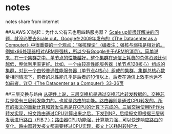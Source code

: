 # notes
notes share from internet


##从AWS X1说起：为什么公有云也用四路服务器？
[Scale up能很好解决的问题，就没必要去Scale out。Google在2009年发布的《The Datacenter as a Computer》中很重要的一个观点：“强核理论”（编者注：强核与弱核是相对的。例如x86处理器相对ARM是强核，所以少有Google关于ARM的消息）。简单说来，在一个集群之中，单节点的性能越好，整个集群在通信上耗费的总体资源比例越低，整体利用率更好。比如，一个由较高性能服务器（单节点128核心）组成的集群，对比一个由较普通性能服务器（单节点4核心）组成的集群，集群总核心数量相同情况下，前者的总性能几乎是后者的10倍以上，后者在通信上效率也远不如前者。详见《The Datacenter as a Computer》33-36页](https://mp.weixin.qq.com/s?__biz=MzA3NTM0OTcyOA==&mid=2651310376&idx=1&sn=a5aa1e076155fb3907c39ce59f5a7729&scene=0&pass_ticket=6UJWfSVBUL98jDAy3ra%2BP5YUFnkwfpQMfQhWovUE3ps%3D#rd)

##三层交换与路由
[从硬件上说，三层交换机是通过交换芯片转发数据的，交换芯片是带有三层转发能力的，也就是路由的功能。路由器则是通过CPU转发的，所有的报文的重新计算和转发任务是在CPU的计算下完成的。三层交换使用NP作为转发实现，报文路由通过CPU计算出来之后，下发到NP，后续报文即根据三层转发表进行路由（FIB？）；路由器CPU功能强，计算能力强，可以快速响应路由的变化。路由器转发报文都需要经过CPU实现，报文上送耗时较NP大。](https://www.zhihu.com/question/20843778)


